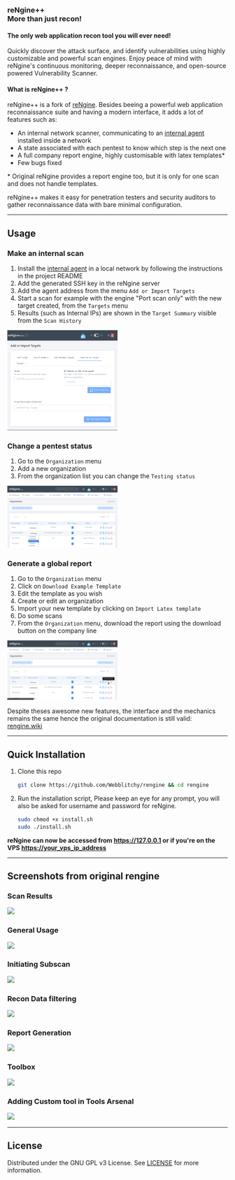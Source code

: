 <p align="center">
<a href="https://rengine.wiki"><img src=".github/screenshots/banner.gif" alt=""/></a>
</p>


<h3>reNgine++<br>More than just recon!</h3>
<h4>The only web application recon tool you will ever need!</h4>

<p>Quickly discover the attack surface, and identify vulnerabilities using highly customizable and powerful scan engines.
Enjoy peace of mind with reNgine's continuous monitoring, deeper reconnaissance, and open-source powered Vulnerability Scanner.</p>

<h4>What is reNgine++ ?</h4>
<p align="left">
reNgine++ is a fork of <a href="https://github.com/yogeshojha/rengine">reNgine</a>. Besides beeing a powerful web application reconnaissance suite and having a modern interface, it adds a lot of features such as:
  
  - An internal network scanner, communicating to an <a href="https://github.com/Webblitchy/rengine-agent">internal agent</a> installed inside a network
  - A state associated with each pentest to know which step is the next one
  - A full company report engine, highly customisable with latex templates*
  - Few bugs fixed

\* Original reNgine provides a report engine too, but it is only for one scan and does not handle templates.

reNgine++ makes it easy for penetration testers and security auditors to gather reconnaissance data with bare minimal configuration.
</p>

---

## Usage

### Make an internal scan
1. Install the <a href="https://github.com/Webblitchy/rengine-agent">internal agent</a> in a local network by following the instructions in the project README
2. Add the generated SSH key in the reNgine server
3. Add the agent address from the menu `Add or Import Targets`
4. Start a scan for example with the engine "Port scan only" with the new target created, from the `Targets` menu
5. Results (such as Internal IPs) are shown in the `Target Summary` visible from the `Scan History`
   
<img alt="Internal scan" src="/.github/screenshots/Add_internal_target.png" width="50%">

### Change a pentest status
1. Go to the `Organization` menu
2. Add a new organization
3. From the organization list you can change the `Testing status`
   
<img alt="Pentest status" src="/.github/screenshots/Testing_status.png" width="50%">

### Generate a global report
1. Go to the `Organization` menu
2. Click on `Download Example Template`
3. Edit the template as you wish
4. Create or edit an organization
5. Import your new template by clicking on `Import Latex template`
6. Do some scans
7. From the `Organization` menu, download the report using the download button on the company line
<img alt="Global report" src="/.github/screenshots/Download_report.png" width="50%">


<p>
Despite theses awesome new features, the interface and the mechanics remains the same hence the original documentation is still valid: <a href="https://rengine.wiki">rengine.wiki</a>
</p>

---

## Quick Installation

1. Clone this repo

    ```bash
    git clone https://github.com/Webblitchy/rengine && cd rengine
    ```

1. Run the installation script, Please keep an eye for any prompt, you will also be asked for username and password for reNgine.

    ```bash
    sudo chmod +x install.sh
    sudo ./install.sh
    ```

**reNgine can now be accessed from <https://127.0.0.1> or if you're on the VPS <https://your_vps_ip_address>**

---

## Screenshots from original rengine

### Scan Results

![](.github/screenshots/scan_results.gif)

### General Usage

<img src="https://user-images.githubusercontent.com/17223002/164993781-b6012995-522b-480a-a8bf-911193d35894.gif">

### Initiating Subscan

<img src="https://user-images.githubusercontent.com/17223002/164993749-1ad343d6-8ce7-43d6-aee7-b3add0321da7.gif">

### Recon Data filtering

<img src="https://user-images.githubusercontent.com/17223002/164993687-b63f3de8-e033-4ac0-808e-a2aa377d3cf8.gif">

### Report Generation

<img src="https://user-images.githubusercontent.com/17223002/164993689-c796c6cd-eb61-43f4-800d-08aba9740088.gif">

### Toolbox

<img src="https://user-images.githubusercontent.com/17223002/164993751-d687e88a-eb79-440f-9dc0-0ad006901620.gif">

### Adding Custom tool in Tools Arsenal

<img src="https://user-images.githubusercontent.com/17223002/164993670-466f6459-9499-498b-a9bd-526476d735a7.gif">

---


## License

Distributed under the GNU GPL v3 License. See [LICENSE](LICENSE) for more information.

